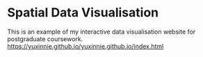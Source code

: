# Spatial Data Visualisation

This is an example of my interactive data visualisation website for postgraduate coursework.
https://yuxinnie.github.io/yuxinnie.github.io/index.html
